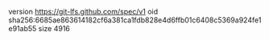 version https://git-lfs.github.com/spec/v1
oid sha256:6685ae863614182cf6a381ca1fdb828e4d6ffb01c6408c5369a924fe1e91ab55
size 4916
